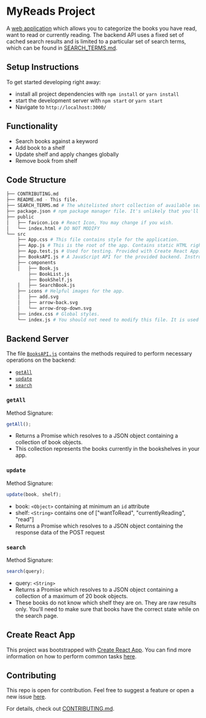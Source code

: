 # MyReads Project

A [web application](https://dreamy-nightingale-14f3eb.netlify.com/) which allows you to categorize the books you have read, want to read or currently reading. The backend API uses a fixed set of cached search results and is limited to a particular set of search terms, which can be found in [SEARCH_TERMS.md](SEARCH_TERMS.md).

## Setup Instructions

To get started developing right away:

- install all project dependencies with `npm install` or `yarn install`
- start the development server with `npm start` or `yarn start`
- Navigate to `http://localhost:3000/`

## Functionality

- Search books against a keyword
- Add book to a shelf
- Update shelf and apply changes globally
- Remove book from shelf

## Code Structure

```bash
├── CONTRIBUTING.md
├── README.md - This file.
├── SEARCH_TERMS.md # The whitelisted short collection of available search terms for you to use with your app.
├── package.json # npm package manager file. It's unlikely that you'll need to modify this.
├── public
│   ├── favicon.ico # React Icon, You may change if you wish.
│   └── index.html # DO NOT MODIFY
└── src
    ├── App.css # This file contains style for the application.
    ├── App.js # This is the root of the app. Contains static HTML right now.
    ├── App.test.js # Used for testing. Provided with Create React App.
    ├── BooksAPI.js # A JavaScript API for the provided backend. Instructions for the methods are below.
    ├── components
    │   ├── Book.js
        ├── BookList.js
        ├── BookShelf.js
    │   ├── SearchBook.js
    ├── icons # Helpful images for the app.
    │   ├── add.svg
    │   ├── arrow-back.svg
    │   └── arrow-drop-down.svg
    ├── index.css # Global styles.
    └── index.js # You should not need to modify this file. It is used for DOM rendering only.
```

## Backend Server

The file [`BooksAPI.js`](src/BooksAPI.js) contains the methods required to perform necessary operations on the backend:

- [`getAll`](#getall)
- [`update`](#update)
- [`search`](#search)

### `getAll`

Method Signature:

```js
getAll();
```

- Returns a Promise which resolves to a JSON object containing a collection of book objects.
- This collection represents the books currently in the bookshelves in your app.

### `update`

Method Signature:

```js
update(book, shelf);
```

- book: `<Object>` containing at minimum an `id` attribute
- shelf: `<String>` contains one of ["wantToRead", "currentlyReading", "read"]
- Returns a Promise which resolves to a JSON object containing the response data of the POST request

### `search`

Method Signature:

```js
search(query);
```

- query: `<String>`
- Returns a Promise which resolves to a JSON object containing a collection of a maximum of 20 book objects.
- These books do not know which shelf they are on. They are raw results only. You'll need to make sure that books have the correct state while on the search page.

## Create React App

This project was bootstrapped with [Create React App](https://github.com/facebookincubator/create-react-app). You can find more information on how to perform common tasks [here](https://github.com/facebookincubator/create-react-app/blob/master/packages/react-scripts/template/README.md).

## Contributing

This repo is open for contribution. Feel free to suggest a feature or open a new issue [here](https://github.com/aimenbatool/my-reads/issues).

For details, check out [CONTRIBUTING.md](CONTRIBUTING.md).
